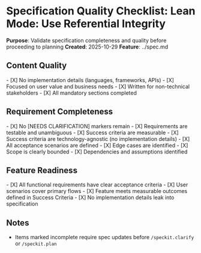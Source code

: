 # Specification Quality Checklist: Lean Mode: Use Referential Integrity

**Purpose**: Validate specification completeness and quality before proceeding to planning
**Created**: 2025-10-29
**Feature**: ../spec.md

## Content Quality

\- [X] No implementation details (languages, frameworks, APIs)
\- [X] Focused on user value and business needs
\- [X] Written for non-technical stakeholders
\- [X] All mandatory sections completed

## Requirement Completeness

\- [X] No [NEEDS CLARIFICATION] markers remain
\- [X] Requirements are testable and unambiguous
\- [X] Success criteria are measurable
\- [X] Success criteria are technology-agnostic (no implementation details)
\- [X] All acceptance scenarios are defined
\- [X] Edge cases are identified
\- [X] Scope is clearly bounded
\- [X] Dependencies and assumptions identified

## Feature Readiness

\- [X] All functional requirements have clear acceptance criteria
\- [X] User scenarios cover primary flows
\- [X] Feature meets measurable outcomes defined in Success Criteria
\- [X] No implementation details leak into specification

## Notes

- Items marked incomplete require spec updates before `/speckit.clarify` or `/speckit.plan`